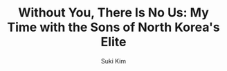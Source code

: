 ---
title: "Without You, There Is No Us: My Time with the Sons of North Korea's Elite"
subtitle: ""
description: ""
layout: book
author: Suki Kim
started: 2015-07-05
read: 2015-07-14
status: read
rating: 4
color: 
cover: 
pages: 291
link: 
---